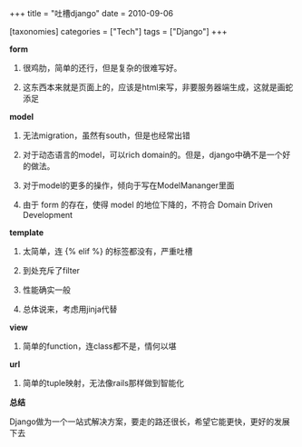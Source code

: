 +++
title = "吐槽django"
date = 2010-09-06

[taxonomies]
categories = ["Tech"]
tags = ["Django"]
+++

__form__

1. 很鸡肋，简单的还行，但是复杂的很难写好。

2. 这东西本来就是页面上的，应该是html来写，非要服务器端生成，这就是画蛇添足

__model__

1. 无法migration，虽然有south，但是也经常出错

2. 对于动态语言的model，可以rich domain的。但是，django中确不是一个好的做法。

3. 对于model的更多的操作，倾向于写在ModelMananger里面

4. 由于 form 的存在，使得 model 的地位下降的，不符合 Domain Driven Development

__template__

1. 太简单，连 {% elif %} 的标签都没有，严重吐槽

2. 到处充斥了filter

3. 性能确实一般

4. 总体说来，考虑用jinja代替

__view__

1. 简单的function，连class都不是，情何以堪

__url__

1. 简单的tuple映射，无法像rails那样做到智能化

__总结__

Django做为一个一站式解决方案，要走的路还很长，希望它能更快，更好的发展下去



